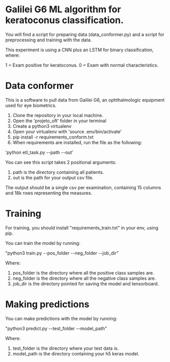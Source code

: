 # Galilei G6 ML algorithm for keratoconus classification.

 You will find a script for preparing data (data_conformer.py) and 
a script for preprocessing and training with the data.

 This experiment is using a CNN plus an LSTM for binary classification, where:

 1 = Exam positive for keratoconus.
 0 = Exam with normal characteristics.

# Data conformer

This is a software to pull data from Galilei G6, an ophthalmologic equipment used for eye biometrics.

1. Clone the repository in your local machine.
2. Open the 'projeto_oft' folder in your terminal
3. Create a python3 virtualenv
4. Open your virtualenv with 'source .env/bin/activate'
5. pip install -r requirements_conform.txt
6. When requirements are installed, run the file as the following:

'python etl_task.py --path --out'

You can see this script takes 2 positional arguments:

1. path is the directory containing all patients.
2. out is the path for your output csv file.

The output should be a single csv per examination, containing 15 columns and 18k rows representing the measures.

# Training

For training, you should install "requirements_train.txt" in your env, using pip.

You can train the model by running:

"python3 train.py --pos_folder --neg_folder --job_dir"

Where:

1. pos_folder is the directory where all the positive class samples are.
2. neg_folder is the directory where all the negative class samples are.
3. job_dir is the directory pointed for saving the model and tensorboard.

# Making predictions

You can make predictions with the model by running:

"python3 predict.py --test_folder --model_path"

Where:

1. test_folder is the directory where your test data is.
2. model_path is the directory containing your h5 keras model.
